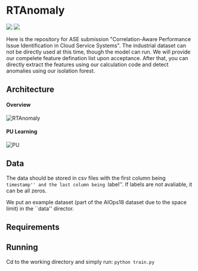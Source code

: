 # RTAnomaly

![](https://img.shields.io/badge/version-1.0-blue.svg) 
![](https://img.shields.io/badge/language-python-orange.svg)

Here is the repository for ASE submission "Correlation-Aware Performance Issue Identification in Cloud Service Systems".
The industrial dataset can not be directly used at this time, though the model can run. We will provide our compelete feature defination list upon acceptance.
After that, you can directly extract the features using our calculation code and detect anomalies using our isolation forest.

## Architecture

#### Overview
![RTAnomaly](https://github.com/ASE-Submission/RTAnomaly/assets/131580646/e6a21e32-d5bf-49c4-9e48-18f124f4083e)

#### PU Learning
![PU](https://github.com/ASE-Submission/RTAnomaly/assets/131580646/5d25a172-4f02-4423-8c5f-f5c54d99e0c9)

## Data
The data should be stored in csv files with the first column being ``timestamp'' and the last column being ``label''. If labels are not avaliable, it can be all zeros.

We put an example dataset (part of the AIOps18 dataset due to the space limit) in the ``data'' director.

## Requirements


## Running
Cd to the working directory and simply run:
```python train.py```
